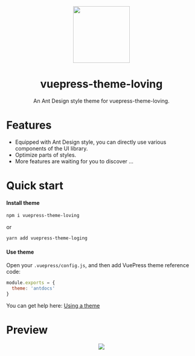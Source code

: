 <!--
 * @Author: your name
 * @Date: 2020-07-24 16:25:02
 * @LastEditTime: 2020-07-24 16:45:00
 * @LastEditors: your name
 * @Description: In User Settings Edit
 * @FilePath: \MicroFrontends\docs\.vuepress\theme\README.md
--> 
<div align="center"><img src="https://s2.ax1x.com/2020/02/27/3aIcDK.png" height = "150" /></div>

<h1 align="center">vuepress-theme-loving</h1>

<div align="center">

An Ant Design style theme for vuepress-theme-loving.

</div>

# Features
- Equipped with Ant Design style, you can directly use various components of the UI library.
- Optimize parts of styles.
- More features are waiting for you to discover ...

# Quick start

#### Install theme

```sh
npm i vuepress-theme-loving
```
or
```sh
yarn add vuepress-theme-loging
```

#### Use theme  

Open your `.vuepress/config.js`, and then add VuePress theme reference code:
```js
module.exports = {
  theme: 'antdocs'
}
```
You can get help here: [Using a theme](https://vuepress.vuejs.org/theme/using-a-theme.html#theme-shorthand)

# Preview

<p align="center"><img src="https://s2.ax1x.com/2020/02/28/3B3lOf.png"/></p>
